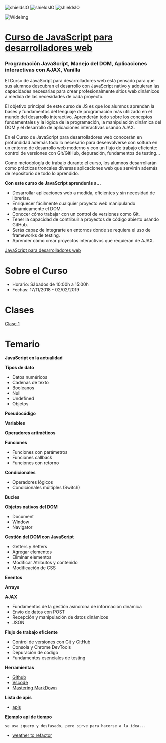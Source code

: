 ![shieldsIO](https://img.shields.io/github/issues/Fictizia/Curso-JS-para-desarrolladores-web_ed11.svg)
![shieldsIO](https://img.shields.io/github/forks/Fictizia/Curso-JS-para-desarrolladores-web_ed11.svg)
![shieldsIO](https://img.shields.io/github/stars/Fictizia/Curso-JS-para-desarrolladores-web_ed11.svg)

![WideImg](http://fictizia.com/img/github/Fictizia-plan-estudios-github.jpg)

# [Curso de JavaScript para desarrolladores web](https://fictizia.com/formacion/curso-javascript)
### Programación JavaScript, Manejo del DOM, Aplicaciones interactivas con AJAX, Vanilla

El Curso de JavaScript para desarrolladores web está pensado para que sus alumnos descubran el desarrollo con JavaScript nativo y adquieran las capacidades necesarias para crear profesionalmente sitios web dinámicos a medida de las necesidades de cada proyecto.

El objetivo principal de este curso de JS es que los alumnos aprendan la bases y fundamentos del lenguaje de programación más utilizado en el mundo del desarrollo interactivo. Aprenderán todo sobre los conceptos fundamentales y la lógica de la programación, la manipulación dinámica del DOM y el desarrollo de aplicaciones interactivas usando AJAX.

En el Curso de JavaScript para desarrolladores web conocerán en profundidad además todo lo necesario para desenvolverse con soltura en un entorno de desarrollo web moderno y con un flujo de trabajo eficiente: control de versiones con Git/GitHub, depuración, fundamentos de testing...

Como metodología de trabajo durante el curso, los alumnos desarrollarán como prácticas troncales diversas aplicaciones web que servirán además de repositorio de todo lo aprendido.

**Con este curso de JavaScript aprenderás a...**
- Desarrollar aplicaciones web a medida, eficientes y sin necesidad de librerías.
- Enriquecer fácilmente cualquier proyecto web manipulando dinámicamente el DOM.
- Conocer cómo trabajar con un control de versiones como Git.
- Tener la capacidad de contribuir a proyectos de código abierto usando GitHub.
- Serás capaz de integrarte en entornos donde se requiera el uso de frameworks de testing.
- Aprender cómo crear proyectos interactivos que requieran de AJAX.

[JavaScript para desarrolladores web](http://fictizia.com/formacion/curso_javascript)

Sobre el Curso
=================
* Horario: Sábados de 10:00h a 15:00h
* Fechas: 17/11/2018 - 02/02/2019

Clases
======

[Clase 1](teoria/dia1.md) 

Temario
=================

**JavaScript en la actualidad**

**Tipos de dato**
* Datos numéricos
* Cadenas de texto
* Booleanos
* Null
* Undefined
* Objetos

**Pseudocódigo**

**Variables**

**Operadores aritméticos**

**Funciones**
* Funciones con parámetros
* Funciones callback
* Funciones con retorno

**Condicionales**
* Operadores lógicos
* Condicionales múltiples (Switch)

**Bucles**

**Objetos nativos del DOM**
* Document
* Window
* Navigator

**Gestión del DOM con JavaScript**
* Getters y Setters
* Agregar elementos
* Eliminar elementos
* Modificar Atributos y contenido
* Modificación de CSS

**Eventos**

**Arrays**

**AJAX**
* Fundamentos de la gestión asíncrona de información dinámica
* Envío de datos con POST
* Recepción y manipulación de datos dinámicos
* JSON

**Flujo de trabajo eficiente**
* Control de versiones con Git y GitHub
* Consola y Chrome DevTools
* Depuración de código
* Fundamentos esenciales de testing

**Herramientas**
* [Github](https://github.com/)
* [Vscode](https://code.visualstudio.com/download)
* [Mastering MarkDown](https://guides.github.com/features/mastering-markdown/)

**Lista de apis**

* [apis](http://www.enrique7mc.com/2016/05/lista-apis-publicas/)

**Ejemplo api de tiempo**

`se usa jquery y desfasado, pero sirve para hacerse a la idea...`

* [weather to refactor](https://codepen.io/Josetekh/pen/bpMZOB)
